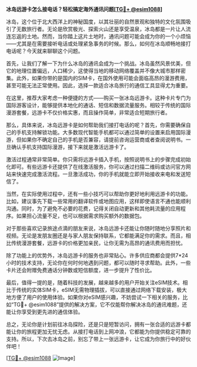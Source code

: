 **冰岛远游卡怎么接电话？轻松搞定海外通讯问题[[TG💪+ @esim1088](https://t.me/s/esim1088)]**

冰岛，这个位于北大西洋上的神秘国度，以其壮丽的自然景观和独特的文化氛围吸引了无数旅行者。无论是欣赏极光、探索火山还是享受温泉，冰岛都是一片让人流连忘返的土地。然而，当你踏上这片土地时，通讯问题可能会成为你的一个小烦恼——尤其是在需要接听电话或处理紧急事务的时候。那么，如何在冰岛顺畅地接打电话呢？今天就来聊聊这个问题。

首先，让我们了解一下为什么冰岛的通讯会成为一个挑战。冰岛虽然风景优美，但它的地理位置偏远，人口稀少，这使得当地的移动网络覆盖并不像大城市那样密集。此外，如果你带的是国内的SIM卡，在国外使用可能会面临高昂的漫游费用，甚至可能无法正常使用。因此，选择一款适合冰岛旅行的通信工具显得尤为重要。

在这里，推荐大家考虑一种便捷的方式——购买一张冰岛远游卡。这种卡片专门为国际游客设计，能够提供本地化的通话、短信和数据流量服务。相较于传统的国际漫游套餐，远游卡不仅价格实惠，而且操作简单，非常适合短期旅行者。

那么，具体来说，冰岛远游卡是如何帮助我们接打电话的呢？首先，你需要确保自己的手机支持解锁功能。大多数现代智能手机都可以通过简单的设置来启用国际漫游，但如果你不确定自己的手机是否兼容，请提前咨询运营商或者查阅说明书。一旦确认手机支持国际漫游，接下来就是激活远游卡了。

激活过程通常非常简单。你只需将远游卡插入手机，按照说明书上的步骤完成初始化即可。有些远游卡还提供了在线激活服务，你可以通过扫描二维码或访问官方网站来快速完成激活流程。一旦激活成功，你的手机就能立即开始接收来电和发送短信了。

当然，在实际使用过程中，还有一些小技巧可以帮助你更好地利用远游卡的功能。比如，建议事先下载一些常用的翻译软件或地图应用，这样即使语言不通也能顺利沟通。同时，为了避免不必要的花费，记得关闭自动更新和其他耗流量的应用程序。如果担心流量不足，也可以根据需求购买额外的数据包。

对于那些喜欢记录旅途点滴的朋友来说，冰岛远游卡还能让你随时随地分享照片和视频。无论是发朋友圈还是与家人朋友保持联系，它都能满足你的需求。而且，相比传统漫游套餐，远游卡的价格更加亲民，让你无需为高昂的通讯费用而担忧。

除了功能上的优势外，冰岛远游卡的服务也非常贴心。许多供应商都会提供7*24小时的技术支持，无论你在何时何地遇到问题，都可以随时寻求帮助。此外，一些卡片还会附赠免费通话分钟数或短信额度，进一步提升了性价比。

最后，值得一提的是，随着科技的发展，越来越多的用户开始关注eSIM技术。相比于传统的实体SIM卡，eSIM无需物理插拔，可以直接通过网络下载安装，极大地方便了用户的使用体验。如果你对eSIM感兴趣，不妨尝试一下相关的服务，比如“TG💪+ @esim1088”提供的解决方案，它不仅能帮你解决冰岛的通讯难题，还能让你享受到更先进的通信体验。

总之，无论你是计划前往冰岛探险，还是只是短暂访问，拥有一张合适的远游卡都能让你的旅程更加无忧无虑。从接打电话到上网冲浪，它都能为你提供稳定可靠的支持。所以，下次去冰岛之前，别忘了带上一张远游卡，让它成为你旅行中的好伙伴吧！

[[TG💪+ @esim1088](https://t.me/s/esim1088) ![Image](https://i.postimg.cc/4NQfJmqS/Snipaste-2025-05-13-00-14-12.png)]